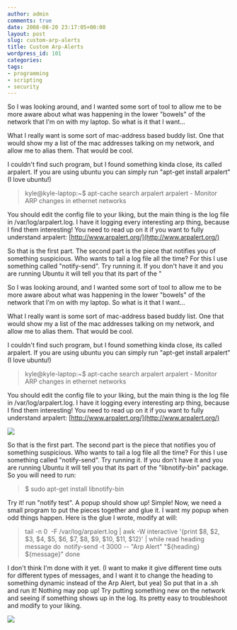 ```yaml
---
author: admin
comments: true
date: 2008-08-20 23:17:05+00:00
layout: post
slug: custom-arp-alerts
title: Custom Arp-Alerts
wordpress_id: 101
categories:
tags:
- programming
- scripting
- security
---
```


So I was looking around, and I wanted some sort of tool to allow me to be more aware about what was happening in the lower "bowels" of the network that I'm on with my laptop. So what is it that I want...

What I really want is some sort of mac-address based buddy list. One that would show my a list of the mac addresses talking on my network, and allow me to alias them. That would be cool.

I couldn't find such program, but I found something kinda close, its called arpalert. If you are using ubuntu you can simply run "apt-get install arpalert" (I love ubuntu!)


> kyle@kyle-laptop:~$ apt-cache search arpalert
arpalert - Monitor ARP changes in ethernet networks


You should edit the config file to your liking, but the main thing is the log file in /var/log/arpalert.log. I have it logging every interesting arp thing, because I find them interesting! You need to read up on it if you want to fully understand arpalert: [http://www.arpalert.org/](http://www.arpalert.org/)

So that is the first part. The second part is the piece that notifies you of something suspicious. Who wants to tail a log file all the time? For this I use something called "notify-send". Try running it. If you don't have it and you are running Ubuntu it will tell you that its part of the "

So I was looking around, and I wanted some sort of tool to allow me to be more aware about what was happening in the lower "bowels" of the network that I'm on with my laptop. So what is it that I want...

What I really want is some sort of mac-address based buddy list. One that would show my a list of the mac addresses talking on my network, and allow me to alias them. That would be cool.

I couldn't find such program, but I found something kinda close, its called arpalert. If you are using ubuntu you can simply run "apt-get install arpalert" (I love ubuntu!)


> kyle@kyle-laptop:~$ apt-cache search arpalert
arpalert - Monitor ARP changes in ethernet networks


You should edit the config file to your liking, but the main thing is the log file in /var/log/arpalert.log. I have it logging every interesting arp thing, because I find them interesting! You need to read up on it if you want to fully understand arpalert: [http://www.arpalert.org/](http://www.arpalert.org/)


[![](/uploads/tailarps.png)](/uploads/tailarps.png)



So that is the first part. The second part is the piece that notifies you of something suspicious. Who wants to tail a log file all the time? For this I use something called "notify-send". Try running it. If you don't have it and you are running Ubuntu it will tell you that its part of the "libnotify-bin" package. So you will need to run:


> $ sudo apt-get install libnotify-bin


Try it! run "notify test". A popup should show up! Simple! Now, we need a small program to put the pieces together and glue it. I want my popup when odd things happen. Here is the glue I wrote, modify at will:


> tail -n 0  -F /var/log/arpalert.log | awk -W interactive '{print $8, $2, $3, $4, $5, $6, $7, $8, $9, $10, $11, $12}' | 
while read heading message
do  notify-send -t 3000 -- "Arp Alert" "${heading} ${message}"
done


I don't think I'm done with it yet. (I want to make it give different time outs for different types of messages, and I want it to change the heading to something dynamic instead of the Arp Alert, but yea) So put that in a .sh and run it! Nothing may pop up! Try putting something new on the network and seeing if something shows up in the log. Its pretty easy to troubleshoot and modify to your liking.


[![](/uploads/screenshot1.png)](/uploads/screenshot1.png)
